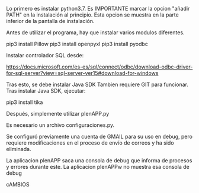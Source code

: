 Lo primero es instalar python3.7. Es IMPORTANTE marcar la opcion "añadir PATH" en la instalación al principio.
Esta opcion se muestra en la parte inferior de la pantalla de instalación.

Antes de utilizar el programa, hay que instalar varios modulos diferentes.

pip3 install Pillow
pip3 install openpyxl
pip3 install pyodbc

Instalar controlador SQL desde:

https://docs.microsoft.com/es-es/sql/connect/odbc/download-odbc-driver-for-sql-server?view=sql-server-ver15#download-for-windows

Tras esto, se debe instalar Java SDK
Tambien requiere GIT para funcionar.
Tras instalar Java SDK, ejecutar:

pip3 install tika

Después, simplemente utilizar plenAPP.py

Es necesario un archivo configuraciones.py.

Se configuró previamente una cuenta de GMAIL para su uso en debug, pero
requiere modificaciones en el proceso de envío de correos y ha sido eliminada.

La aplicacion plenAPP saca una consola de debug que informa de procesos y errores durante este.
La aplicacion plenAPPw no muestra esa consola de debug

cAMBIOS